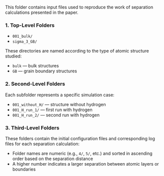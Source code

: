 This folder contains input files used to reproduce the work of separation calculations presented in the paper.

### 1. Top-Level Folders

- `001_bulk/`  
- `sigma_3_GB/`  

These directories are named according to the type of atomic structure studied:
- `bulk` — bulk structures  
- `GB` — grain boundary structures

### 2. Second-Level Folders

Each subfolder represents a specific simulation case:
- `001_without_H/` — structure without hydrogen  
- `001_H_run_1/` — first run with hydrogen  
- `001_H_run_2/` — second run with hydrogen  

### 3. Third-Level Folders

These folders contain the initial configuration files and corresponding log files for each separation calculation:
- Folder names are numeric (e.g., `4/`, `5/`, etc.) and sorted in ascending order based on the separation distance  
- A higher number indicates a larger separation between atomic layers or boundaries

